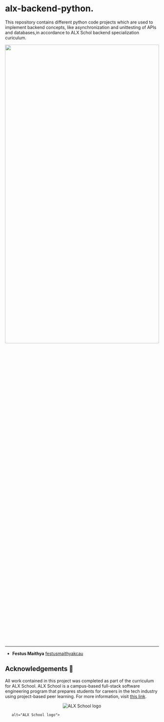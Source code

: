 # alx-backend-python.
This repository contains different python code projects which are used to implement backend concepts, like asynchronization and unittesting of APIs and databases,in accordance to ALX Schol backend specialization curiculum.

<img src="https://media.geeksforgeeks.org/wp-content/cdn-uploads/20210917204112/Top-10-Advance-Python-Concepts-That-You-Must-Know.png" width = "100%" height = "50%"/>

---
* **Festus Maithya** [festusmaithyakcau](https://github.com/festusmaithyakcau)

## Acknowledgements :pray:

All work contained in this project was completed as part of the curriculum for
ALX School. ALX School is a campus-based full-stack software
engineering program that prepares students for careers in the tech industry
using project-based peer learning. For more information, visit
[this link](https://www.alxafrica.com/software-engineering/).

<p align="center">
  <img src="https://cdn.movemeback.com/media/thumbnails/images/alx-organisation-logo-20190916-00002391/f6313bbddaca8b63d28b26a7b02bc3c7.jpg"
       alt="ALX School logo">
</p>

       alt="ALX School logo">
</p>
